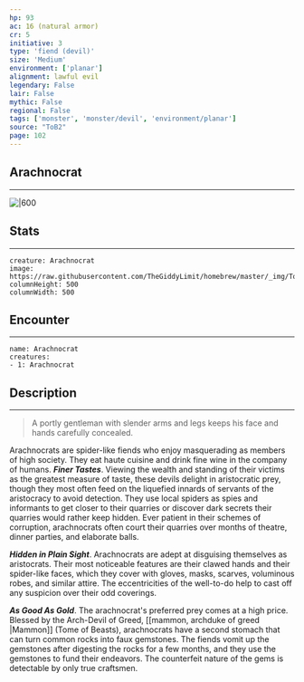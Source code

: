 ```yaml
---
hp: 93
ac: 16 (natural armor)
cr: 5
initiative: 3
type: 'fiend (devil)'    
size: 'Medium'
environment: ['planar']
alignment: lawful evil
legendary: False
lair: False
mythic: False
regional: False
tags: ['monster', 'monster/devil', 'environment/planar']
source: "ToB2"
page: 102
---
```


## Arachnocrat
---

![|600](https://raw.githubusercontent.com/TheGiddyLimit/homebrew/master/_img/ToB2/creature/Arachnocrat.webp)

## Stats
---

```statblock
creature: Arachnocrat
image: https://raw.githubusercontent.com/TheGiddyLimit/homebrew/master/_img/ToB2/creature/token/Arachnocrat%20%28Token%29.png
columnHeight: 500
columnWidth: 500
```

## Encounter
---

```encounter-table
name: Arachnocrat
creatures:
- 1: Arachnocrat
```

## Description
---
>A portly gentleman with slender arms and legs keeps his face and hands carefully concealed.

Arachnocrats are spider-like fiends who enjoy masquerading as members of high society. They eat haute cuisine and drink fine wine in the company of humans.
**_Finer Tastes_**. Viewing the wealth and standing of their victims as the greatest measure of taste, these devils delight in aristocratic prey, though they most often feed on the liquefied innards of servants of the aristocracy to avoid detection. They use local spiders as spies and informants to get closer to their quarries or discover dark secrets their quarries would rather keep hidden. Ever patient in their schemes of corruption, arachnocrats often court their quarries over months of theatre, dinner parties, and elaborate balls.

**_Hidden in Plain Sight_**. Arachnocrats are adept at disguising themselves as aristocrats. Their most noticeable features are their clawed hands and their spider-like faces, which they cover with gloves, masks, scarves, voluminous robes, and similar attire. The eccentricities of the well-to-do help to cast off any suspicion over their odd coverings.

**_As Good As Gold_**. The arachnocrat's preferred prey comes at a high price. Blessed by the Arch-Devil of Greed, [[mammon, archduke of greed \|Mammon]] (Tome of Beasts), arachnocrats have a second stomach that can turn common rocks into faux gemstones. The fiends vomit up the gemstones after digesting the rocks for a few months, and they use the gemstones to fund their endeavors. The counterfeit nature of the gems is detectable by only true craftsmen.






